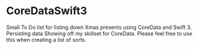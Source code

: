 # CoreDataSwift3
Small To Do list for listing down Xmas presents using CoreData and Swift 3. Persisting data
Showing off my skillset for CoreData. 
Please feel free to use this when creating a list of sorts.
